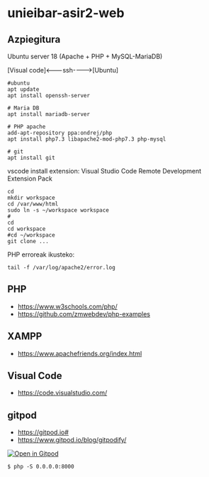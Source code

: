 # unieibar-asir2-web

## Azpiegitura

Ubuntu server 18 (Apache + PHP + MySQL-MariaDB)

[Visual code]<---ssh---->[Ubuntu]

```
#ubuntu
apt update
apt install openssh-server

# Maria DB
apt install mariadb-server

# PHP apache
add-apt-repository ppa:ondrej/php
apt install php7.3 libapache2-mod-php7.3 php-mysql

# git
apt install git
```

vscode install extension: Visual Studio Code Remote Development Extension Pack

```
cd
mkdir workspace
cd /var/www/html
sudo ln -s ~/workspace workspace
#
cd
cd workspace
#cd ~/workspace
git clone ...
```

PHP erroreak ikusteko:
```
tail -f /var/log/apache2/error.log
```

## PHP

- https://www.w3schools.com/php/
- https://github.com/zmwebdev/php-examples

## XAMPP

- https://www.apachefriends.org/index.html


## Visual Code

- https://code.visualstudio.com/

## gitpod
- https://gitpod.io#
- https://www.gitpod.io/blog/gitpodify/

[![Open in Gitpod](https://gitpod.io/button/open-in-gitpod.svg)](https://gitpod.io/#https://github.com/zmwebdev/unieibar-asir2-web)

```
$ php -S 0.0.0.0:8000
```
